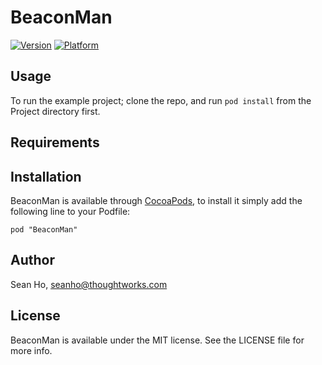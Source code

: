 # BeaconMan

[![Version](http://cocoapod-badges.herokuapp.com/v/BeaconMan/badge.png)](http://cocoadocs.org/docsets/BeaconMan)
[![Platform](http://cocoapod-badges.herokuapp.com/p/BeaconMan/badge.png)](http://cocoadocs.org/docsets/BeaconMan)

## Usage

To run the example project; clone the repo, and run `pod install` from the Project directory first.

## Requirements

## Installation

BeaconMan is available through [CocoaPods](http://cocoapods.org), to install
it simply add the following line to your Podfile:

    pod "BeaconMan"

## Author

Sean Ho, seanho@thoughtworks.com

## License

BeaconMan is available under the MIT license. See the LICENSE file for more info.

